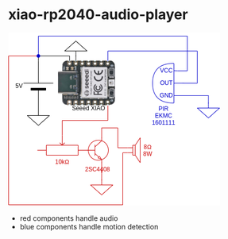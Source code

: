 # xiao-rp2040-audio-player

![Circuit Diagram](xiao-rp2040-audioplayer.png)

- red components handle audio
- blue components handle motion detection
